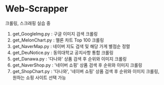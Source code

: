 # Web-Scrapper
크롤링, 스크래핑 실습 중

1. get_GoogleImg.py : 구글 이미지 검색 크롤링
2. get_MelonChart.py : 멜론 차트 Top 100 크롤링
3. get_NaverMap.py : 네이버 지도 검색 및 해당 가게 별점순 정렬
4. get_DeuNotice.py : 동의대학교 공지사항 통합 크롤링
5. get_Danawa.py : '다나와' 상품 검색 후 순위와 이미지 크롤링
6. get_NaverShop.py : '네이버 쇼핑' 상품 검색 후 순위와 이미지 크롤링
7. get_ShopChart.py : '다나와', '네이버 쇼핑' 상품 검색 후 순위와 이미지 크롤링, 원하는 쇼핑 사이트 선택 가능
